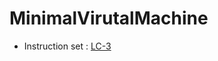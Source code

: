 # MinimalVirutalMachine

- Instruction set : [LC-3](https://en.wikipedia.org/wiki/Little_Computer_3)
